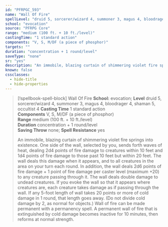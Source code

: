 ```yaml
---
id: "PFRPGC_593"
name: "Wall Of Fire"
spellLevel: "druid 5, sorcerer/wizard 4, summoner 3, magus 4, bloodrager 4, shaman 5, occultist 4"
school: "evocation"
source: "PFRPG Core"
range: "medium (100 ft. + 10 ft./level)"
castingTime: "1 standard action"
components: "V, S, M/DF (a piece of phosphor)"
targets: ""
duration: "concentration + 1 round/level"
saveType: "none"
sr: "yes"
description: "An immobile, blazing curtain of shimmering violet fire springs into existence. One side of the wall, selected by you, sends forth waves of heat, dealing 2d4 points of fire damage to creatures within 10 feet and 1d4 points of fire damage to those past 10 feet but within 20 feet. The wall deals this damage when it appears, and to all creatures in the area on your turn each round. In addition, the wall deals 2d6 points of fire damage + 1 point of fire damage per caster level (maximum +20) to any creature passing through it. The wall deals double damage to undead creatures.  If you evoke the wall so that it appears where creatures are, each creature takes damage as if passing through the wall. If any 5-foot length of wall takes 20 points or more of cold damage in 1 round, that length goes away. (Do not divide cold damage by 2, as normal for objects.) Wall of fire can be made permanent with a permanency spell. A permanent wall of fire that is extinguished by cold damage becomes inactive for 10 minutes, then reforms at normal strength."
known: false
cssclasses:
  - hide-title
  - hide-properties
---
```


> [!spellbook-spell-block] Wall Of Fire
> **School:** evocation; **Level** druid 5, sorcerer/wizard 4, summoner 3, magus 4, bloodrager 4, shaman 5, occultist 4
> **Casting Time** 1 standard action  
> **Components** V, S, M/DF (a piece of phosphor)  
> **Range** medium (100 ft. + 10 ft./level)  
> **Duration** concentration + 1 round/level  
> **Saving Throw** none; **Spell Resistance** yes
> 
> An immobile, blazing curtain of shimmering violet fire springs into existence. One side of the wall, selected by you, sends forth waves of heat, dealing 2d4 points of fire damage to creatures within 10 feet and 1d4 points of fire damage to those past 10 feet but within 20 feet. The wall deals this damage when it appears, and to all creatures in the area on your turn each round. In addition, the wall deals 2d6 points of fire damage + 1 point of fire damage per caster level (maximum +20) to any creature passing through it. The wall deals double damage to undead creatures.  If you evoke the wall so that it appears where creatures are, each creature takes damage as if passing through the wall. If any 5-foot length of wall takes 20 points or more of cold damage in 1 round, that length goes away. (Do not divide cold damage by 2, as normal for objects.) Wall of fire can be made permanent with a permanency spell. A permanent wall of fire that is extinguished by cold damage becomes inactive for 10 minutes, then reforms at normal strength.